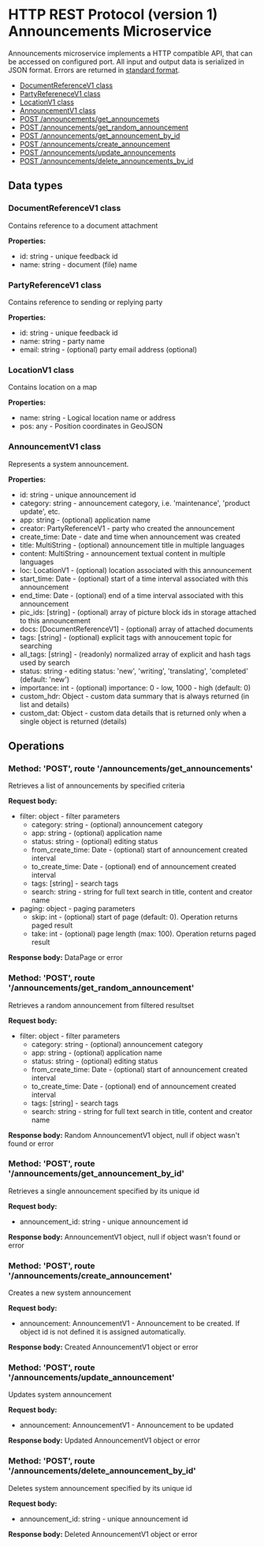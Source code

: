 # HTTP REST Protocol (version 1) <br/> Announcements Microservice

Announcements microservice implements a HTTP compatible API, that can be accessed on configured port.
All input and output data is serialized in JSON format. Errors are returned in [standard format]().

* [DocumentReferenceV1 class](#class1)
* [PartyRefereneceV1 class](#class2)
* [LocationV1 class](#class3)
* [AnnouncementV1 class](#class4)
* [POST /announcements/get_announcemets](#operation1)
* [POST /announcements/get_random_announcement](#operation2)
* [POST /announcements/get_announcement_by_id](#operation3)
* [POST /announcements/create_announcement](#operation4)
* [POST /announcements/update_announcements](#operation5)
* [POST /announcements/delete_announcements_by_id](#operation6)

## Data types

### <a name="class1"></a> DocumentReferenceV1 class

Contains reference to a document attachment

**Properties:**
- id: string - unique feedback id
- name: string - document (file) name

### <a name="class2"></a> PartyReferenceV1 class

Contains reference to sending or replying party

**Properties:**
- id: string - unique feedback id
- name: string - party name
- email: string - (optional) party email address (optional)

### <a name="class3"></a> LocationV1 class

Contains location on a map

**Properties:**
- name: string - Logical location name or address
- pos: any - Position coordinates in GeoJSON

### <a name="class4"></a> AnnouncementV1 class

Represents a system announcement. 

**Properties:**
- id: string - unique announcement id
- category: string - announcement category, i.e. 'maintenance', 'product update', etc.
- app: string - (optional) application name
- creator: PartyReferenceV1 - party who created the announcement
- create_time: Date - date and time when announcement was created
- title: MultiString - (optional) announcement title in multiple languages
- content: MultiString - announcement textual content in multiple languages
- loc: LocationV1 - (optional) location associated with this announcement
- start_time: Date - (optional) start of a time interval associated with this announcement
- end_time: Date - (optional) end of a time interval associated with this announcement
- pic_ids: [string] - (optional) array of picture block ids in storage attached to this announcement
- docs: [DocumentReferenceV1] - (optional) array of attached documents
- tags: [string] - (optional) explicit tags with annoucement topic for searching
- all_tags: [string] - (readonly) normalized array of explicit and hash tags used by search
- status: string - editing status: 'new', 'writing', 'translating', 'completed' (default: 'new')
- importance: int - (optional) importance: 0 - low, 1000 - high (default: 0)
- custom_hdr: Object - custom data summary that is always returned (in list and details)
- custom_dat: Object - custom data details that is returned only when a single object is returned (details)

## Operations

### <a name="operation1"></a> Method: 'POST', route '/announcements/get_announcements'

Retrieves a list of announcements by specified criteria

**Request body:** 
- filter: object - filter parameters
  - category: string - (optional) announcement category
  - app: string - (optional) application name
  - status: string - (optional) editing status
  - from\_create\_time: Date - (optional) start of announcement created interval
  - to\_create\_time: Date - (optional) end of announcement created interval
  - tags: [string] - search tags
  - search: string - string for full text search in title, content and creator name
- paging: object - paging parameters
  - skip: int - (optional) start of page (default: 0). Operation returns paged result
  - take: int - (optional) page length (max: 100). Operation returns paged result

**Response body:**
DataPage<AnnouncementV1> or error

### <a name="operation2"></a> Method: 'POST', route '/announcements/get\_random\_announcement'

Retrieves a random announcement from filtered resultset

**Request body:** 
- filter: object - filter parameters
  - category: string - (optional) announcement category
  - app: string - (optional) application name
  - status: string - (optional) editing status
  - from\_create\_time: Date - (optional) start of announcement created interval
  - to\_create\_time: Date - (optional) end of announcement created interval
  - tags: [string] - search tags
  - search: string - string for full text search in title, content and creator name

**Response body:**
Random AnnouncementV1 object, null if object wasn't found or error 

### <a name="operation3"></a> Method: 'POST', route '/announcements/get\_announcement\_by\_id'

Retrieves a single announcement specified by its unique id

**Request body:** 
- announcement_id: string - unique announcement id

**Response body:**
AnnouncementV1 object, null if object wasn't found or error 

### <a name="operation4"></a> Method: 'POST', route '/announcements/create_announcement'

Creates a new system announcement

**Request body:**
- announcement: AnnouncementV1 - Announcement to be created. If object id is not defined it is assigned automatically.

**Response body:**
Created AnnouncementV1 object or error

### <a name="operation5"></a> Method: 'POST', route '/announcements/update_announcement'

Updates system announcement

**Request body:**
- announcement: AnnouncementV1 - Announcement to be updated

**Response body:**
Updated AnnouncementV1 object or error 
 
### <a name="operation6"></a> Method: 'POST', route '/announcements/delete\_announcement\_by\_id'

Deletes system announcement specified by its unique id

**Request body:** 
- announcement_id: string - unique announcement id

**Response body:**
Deleted AnnouncementV1 object or error 
 
